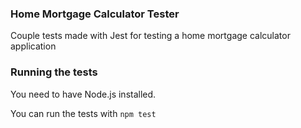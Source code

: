 ### Home Mortgage Calculator Tester

Couple tests made with Jest for testing a home mortgage calculator application

### Running the tests

You need to have Node.js installed.

You can run the tests with `npm test`
